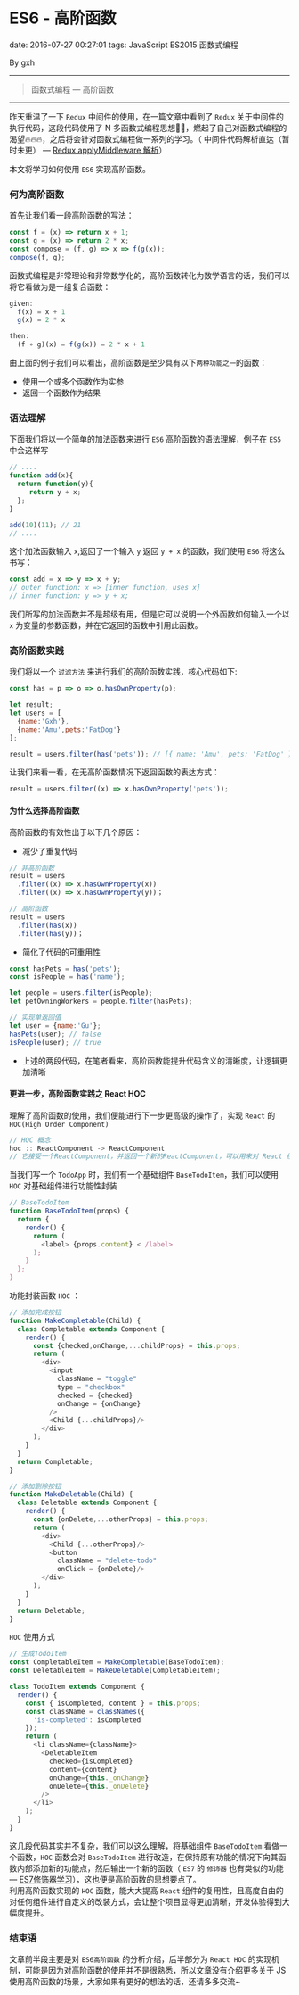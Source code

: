 # ES6 - 高阶函数
date: 2016-07-27 00:27:01
tags: JavaScript ES2015 函数式编程

By gxh

-------

> 函数式编程 — 高阶函数

-------

昨天重温了一下 `Redux` 中间件的使用，在一篇文章中看到了 `Redux` 关于中间件的执行代码，这段代码使用了 N 多函数式编程思想👏👏，燃起了自己对函数式编程的渴望🔥🔥🔥，之后将会针对函数式编程做一系列的学习。（ 中间件代码解析直达（暂时未更） — [Redux applyMiddleware 解析]()）  

本文将学习如何使用 `ES6` 实现高阶函数。

### 何为高阶函数
首先让我们看一段高阶函数的写法：
```javascript
const f = (x) => return x + 1;
const g = (x) => return 2 * x;
const compose = (f, g) => x => f(g(x));
compose(f, g);
```

函数式编程是非常理论和非常数学化的，高阶函数转化为数学语言的话，我们可以将它看做为是一组复合函数：
```javascript
given:
  f(x) = x + 1
  g(x) = 2 * x

then:
  (f ∘ g)(x) = f(g(x)) = 2 * x + 1
```

由上面的例子我们可以看出，高阶函数是至少具有以下`两种功能之一`的函数：
* 使用一个或多个函数作为实参
* 返回一个函数作为结果

### 语法理解
下面我们将以一个简单的加法函数来进行 `ES6` 高阶函数的语法理解，例子在 `ES5` 中会这样写
```javascript
// ....
function add(x){
  return function(y){
     return y + x;
  };
}

add(10)(11); // 21
// ....
```
这个加法函数输入 `x`,返回了一个输入 `y` 返回 `y + x` 的函数，我们使用 `ES6` 将这么书写：
```javascript
const add = x => y => x + y;
// outer function: x => [inner function, uses x]
// inner function: y => y + x;
```
我们所写的加法函数并不是超级有用，但是它可以说明一个外函数如何输入一个以 `x` 为变量的参数函数，并在它返回的函数中引用此函数。

### 高阶函数实践
我们将以一个 `过滤方法` 来进行我们的高阶函数实践，核心代码如下:
```javascript
const has = p => o => o.hasOwnProperty(p);

let result;
let users = [
  {name:'Gxh'},
  {name:'Amu',pets:'FatDog'}
];

result = users.filter(has('pets')); // [{ name: 'Amu', pets: 'FatDog' }]
```

让我们来看一看，在无高阶函数情况下返回函数的表达方式：
```javascript
result = users.filter((x) => x.hasOwnProperty('pets'));
```

#### 为什么选择高阶函数
高阶函数的有效性出于以下几个原因：
* 减少了重复代码

```javascript
// 非高阶函数
result = users
  .filter((x) => x.hasOwnProperty(x))
  .filter((x) => x.hasOwnProperty(y))；

// 高阶函数
result = users
  .filter(has(x))
  .filter(has(y))；
```
* 简化了代码的可重用性

```javascript
const hasPets = has('pets');
const isPeople = has('name');

let people = users.filter(isPeople);
let petOwningWorkers = people.filter(hasPets);

// 实现单返回值
let user = {name:'Gu'};
hasPets(user); // false
isPeople(user); // true
```
* 上述的两段代码，在笔者看来，高阶函数能提升代码含义的清晰度，让逻辑更加清晰

#### 更进一步，高阶函数实践之 React HOC
理解了高阶函数的使用，我们便能进行下一步更高级的操作了，实现 `React` 的 `HOC(High Order Component)`
```javascript
// HOC 概念
hoc :: ReactComponent -> ReactComponent
// 它接受一个ReactComponent，并返回一个新的ReactComponent，可以用来对 React 组件进行改造
```
当我们写一个 `TodoApp` 时，我们有一个基础组件 `BaseTodoItem`，我们可以使用 `HOC` 对基础组件进行功能性封装
```javascript
// BaseTodoItem
function BaseTodoItem(props) {
  return {
    render() {
      return (
        <label> {props.content} < /label>
      );
    }
  };
}
```
功能封装函数 `HOC` ：
```javascript
// 添加完成按钮
function MakeCompletable(Child) {
  class Completable extends Component {
    render() {
      const {checked,onChange,...childProps} = this.props;
      return (
        <div>
          <input
            className = "toggle"
            type = "checkbox"
            checked = {checked}
            onChange = {onChange}
          />
          <Child {...childProps}/>
        </div>
      );
    }
  }
  return Completable;
}

// 添加删除按钮
function MakeDeletable(Child) {
  class Deletable extends Component {
    render() {
      const {onDelete,...otherProps} = this.props;
      return (
        <div>
          <Child {...otherProps}/>
          <button
            className = "delete-todo"
            onClick = {onDelete}/>
        </div>
      );
    }
  }
  return Deletable;
}
```
`HOC` 使用方式
```javascript
// 生成TodoItem
const CompletableItem = MakeCompletable(BaseTodoItem);
const DeletableItem = MakeDeletable(CompletableItem);

class TodoItem extends Component {
  render() {
    const { isCompleted, content } = this.props;
    const className = classNames({
      'is-completed': isCompleted
    });
    return (
      <li className={className}>
        <DeletableItem
          checked={isCompleted}
          content={content}
          onChange={this._onChange}
          onDelete={this._onDelete}
        />
      </li>
    );
  }
}
```
这几段代码其实并不复杂，我们可以这么理解，将基础组件 `BaseTodoItem` 看做一个函数，`HOC` 函数会对 `BaseTodoItem` 进行改造，在保持原有功能的情况下向其函数内部添加新的功能点，然后输出一个新的函数（ `ES7` 的 `修饰器` 也有类似的功能 — [ES7修饰器学习](https://github.com/gu-xionghong/iCoding/blob/master/2016/07/ES7修饰器学习.md)），这也便是高阶函数的思想要点了。  
利用高阶函数实现的 `HOC` 函数，能大大提高 `React` 组件的复用性，且高度自由的对任何组件进行自定义的改装方式，会让整个项目显得更加清晰，开发体验得到大幅度提升。

### 结束语
文章前半段主要是对 `ES6高阶函数` 的分析介绍，后半部分为 `React HOC` 的实现机制，可能是因为对高阶函数的使用并不是很熟悉，所以文章没有介绍更多关于 JS 使用高阶函数的场景，大家如果有更好的想法的话，还请多多交流~
